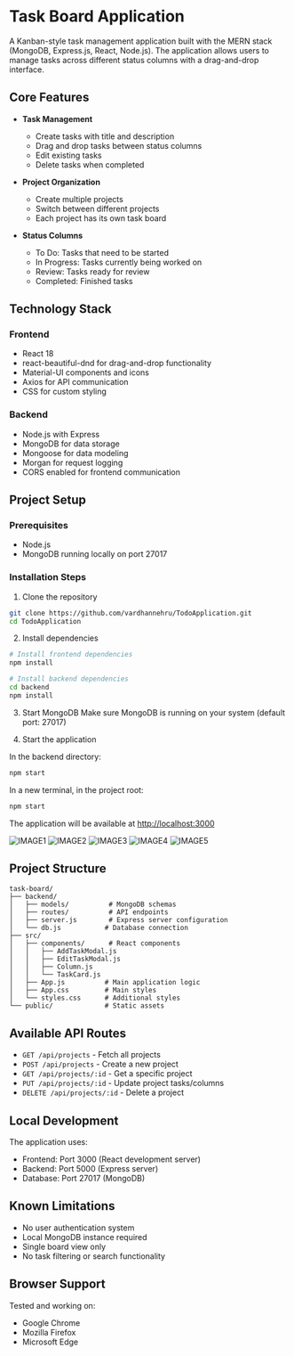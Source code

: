 # Task Board Application

A Kanban-style task management application built with the MERN stack (MongoDB, Express.js, React, Node.js). The application allows users to manage tasks across different status columns with a drag-and-drop interface.

## Core Features

- **Task Management**
  - Create tasks with title and description
  - Drag and drop tasks between status columns
  - Edit existing tasks
  - Delete tasks when completed

- **Project Organization**
  - Create multiple projects
  - Switch between different projects
  - Each project has its own task board

- **Status Columns**
  - To Do: Tasks that need to be started
  - In Progress: Tasks currently being worked on
  - Review: Tasks ready for review
  - Completed: Finished tasks

## Technology Stack

### Frontend
- React 18
- react-beautiful-dnd for drag-and-drop functionality
- Material-UI components and icons
- Axios for API communication
- CSS for custom styling

### Backend
- Node.js with Express
- MongoDB for data storage
- Mongoose for data modeling
- Morgan for request logging
- CORS enabled for frontend communication

## Project Setup

### Prerequisites
- Node.js
- MongoDB running locally on port 27017

### Installation Steps

1. Clone the repository
```bash
git clone https://github.com/vardhannehru/TodoApplication.git
cd TodoApplication
```

2. Install dependencies
```bash
# Install frontend dependencies
npm install

# Install backend dependencies
cd backend
npm install
```

3. Start MongoDB
Make sure MongoDB is running on your system (default port: 27017)

4. Start the application

In the backend directory:
```bash
npm start
```

In a new terminal, in the project root:
```bash
npm start
```

The application will be available at [http://localhost:3000](http://localhost:3000)


![IMAGE1](https://github.com/user-attachments/assets/95e0c0db-b29a-4d7c-a49d-5343e469ad37)
![IMAGE2](https://github.com/user-attachments/assets/4f3f9fb2-598b-47a4-9d50-72cb0cd21716)
![IMAGE3](https://github.com/user-attachments/assets/9230166e-c1a7-4b00-8d14-9b6ca8e60b8a)
![IMAGE4](https://github.com/user-attachments/assets/df27c1b7-b80e-4df5-8860-d2fe5eff3a1a)
![IMAGE5](https://github.com/user-attachments/assets/1f129703-de60-4ce8-88b9-ac7a7ea3c436)



## Project Structure

```
task-board/
├── backend/
│   ├── models/          # MongoDB schemas
│   ├── routes/          # API endpoints
│   ├── server.js        # Express server configuration
│   └── db.js           # Database connection
├── src/
│   ├── components/      # React components
│   │   ├── AddTaskModal.js
│   │   ├── EditTaskModal.js
│   │   ├── Column.js
│   │   └── TaskCard.js
│   ├── App.js          # Main application logic
│   ├── App.css         # Main styles
│   └── styles.css      # Additional styles
└── public/             # Static assets
```

## Available API Routes

- `GET /api/projects` - Fetch all projects
- `POST /api/projects` - Create a new project
- `GET /api/projects/:id` - Get a specific project
- `PUT /api/projects/:id` - Update project tasks/columns
- `DELETE /api/projects/:id` - Delete a project

## Local Development

The application uses:
- Frontend: Port 3000 (React development server)
- Backend: Port 5000 (Express server)
- Database: Port 27017 (MongoDB)

## Known Limitations

- No user authentication system
- Local MongoDB instance required
- Single board view only
- No task filtering or search functionality

## Browser Support

Tested and working on:
- Google Chrome
- Mozilla Firefox
- Microsoft Edge
